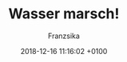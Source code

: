 ---
layout: post
author: "Franzsika"
date:   2018-12-16 11:16:02 +0100
title:  "Wasser marsch!"
text: "Im Rahmen eines Projekts den Ebertplatz betreffend, sind diese Fotos entstanden, um eine gewisse Recherchegrundlage über das Verhalten der Passanten bei Überquerung des Platzes zu erhalten. Zum Zeitpunkt der Aufnahmen wurde der Platz fast ausschließlich zum durchkreuzen benutzt und weniger um zu verweilen. Die Mitte des Ebertplatzes wurde von der Brunnenbaustelle beherrscht und das Flair, das seit der Reparatur des Brunnes Einzug gehalten hat, hatte sich noch nicht eingestellt. 
Die Bilder sollen die Kargheit des alten Ebertplatzes zeigen und die Geschäftigkeit der sich darauf befindenden Passanten ausdrücken."

imgMin: 
  - "https://raw.githubusercontent.com/Ebertplatz/images/master/16-12-2018-post-1/miniaturen/001.jpg"
  - "https://raw.githubusercontent.com/Ebertplatz/images/master/16-12-2018-post-1/miniaturen/002.jpg"
  - "https://raw.githubusercontent.com/Ebertplatz/images/master/16-12-2018-post-1/miniaturen/003.jpg"
  - "https://raw.githubusercontent.com/Ebertplatz/images/master/16-12-2018-post-1/miniaturen/004.jpg"
  - "https://raw.githubusercontent.com/Ebertplatz/images/master/16-12-2018-post-1/miniaturen/005.jpg"
  - "https://raw.githubusercontent.com/Ebertplatz/images/master/16-12-2018-post-1/miniaturen/006.jpg"
  - "https://raw.githubusercontent.com/Ebertplatz/images/master/16-12-2018-post-1/miniaturen/007.jpg"
  - "https://raw.githubusercontent.com/Ebertplatz/images/master/16-12-2018-post-1/miniaturen/008.jpg"
  - "https://raw.githubusercontent.com/Ebertplatz/images/master/16-12-2018-post-1/miniaturen/009.jpg"
  - "https://raw.githubusercontent.com/Ebertplatz/images/master/16-12-2018-post-1/miniaturen/010.jpg"

imgOrig: 
  - "https://raw.githubusercontent.com/Ebertplatz/images/master/16-12-2018-post-1/originale/001.jpg"
  - "https://raw.githubusercontent.com/Ebertplatz/images/master/16-12-2018-post-1/originale/002.JPG"
  - "https://raw.githubusercontent.com/Ebertplatz/images/master/16-12-2018-post-1/originale/003.JPG"
  - "https://raw.githubusercontent.com/Ebertplatz/images/master/16-12-2018-post-1/originale/004.JPG"
  - "https://raw.githubusercontent.com/Ebertplatz/images/master/16-12-2018-post-1/originale/005.JPG"
  - "https://raw.githubusercontent.com/Ebertplatz/images/master/16-12-2018-post-1/originale/006.JPG"
  - "https://raw.githubusercontent.com/Ebertplatz/images/master/16-12-2018-post-1/originale/007.JPG"
  - "https://raw.githubusercontent.com/Ebertplatz/images/master/16-12-2018-post-1/originale/008.JPG"
  - "https://raw.githubusercontent.com/Ebertplatz/images/master/16-12-2018-post-1/originale/009.JPG"
  - "https://raw.githubusercontent.com/Ebertplatz/images/master/16-12-2018-post-1/originale/011.JPG"
  - "https://raw.githubusercontent.com/Ebertplatz/images/master/16-12-2018-post-1/originale/012.JPG"
  - "https://raw.githubusercontent.com/Ebertplatz/images/master/16-12-2018-post-1/originale/013.JPG"
  - "https://raw.githubusercontent.com/Ebertplatz/images/master/16-12-2018-post-1/originale/014.JPG"
  - "https://raw.githubusercontent.com/Ebertplatz/images/master/16-12-2018-post-1/originale/015.JPG"
  - "https://raw.githubusercontent.com/Ebertplatz/images/master/16-12-2018-post-1/originale/016.JPG"
  - "https://raw.githubusercontent.com/Ebertplatz/images/master/16-12-2018-post-1/originale/017.JPG"
  - "https://raw.githubusercontent.com/Ebertplatz/images/master/16-12-2018-post-1/originale/018.JPG"
  - "https://raw.githubusercontent.com/Ebertplatz/images/master/16-12-2018-post-1/originale/019.JPG"
  - "https://raw.githubusercontent.com/Ebertplatz/images/master/16-12-2018-post-1/originale/020.JPG"
  - "https://raw.githubusercontent.com/Ebertplatz/images/master/16-12-2018-post-1/originale/021.JPG"
  - "https://raw.githubusercontent.com/Ebertplatz/images/master/16-12-2018-post-1/originale/022.JPG"
  - "https://raw.githubusercontent.com/Ebertplatz/images/master/16-12-2018-post-1/originale/023.JPG"
  - "https://raw.githubusercontent.com/Ebertplatz/images/master/16-12-2018-post-1/originale/024.JPG"
  - "https://raw.githubusercontent.com/Ebertplatz/images/master/16-12-2018-post-1/originale/025.JPG"
  - "https://raw.githubusercontent.com/Ebertplatz/images/master/16-12-2018-post-1/originale/026.JPG"
  

---